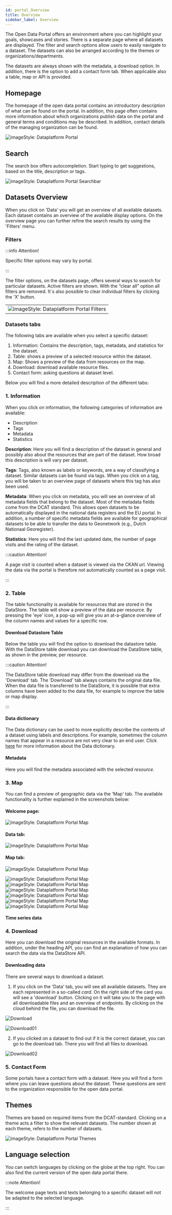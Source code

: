 ```yaml
---
id: portal_Overview
title: Overview
sidebar_label: Overview
---
```


The Open Data Portal offers an environment where you can highlight your goals, showcases and stories. There is a separate page where all datasets are displayed. The filter and search options allow users to easily navigate to a dataset. The datasets can also be arranged according to the themes or organizations/departments.

The datasets are always shown with the metadata, a download option. In addition, there is the option to add a contact form tab. When applicable also a table, map or API is provided.

## Homepage

The homepage of the open data portal contains an introductory description of what can be found on the portal. In addition, this page often contains more information about which organizations publish data on the portal and general terms and conditions may be described. In addition, contact details of the managing organization can be found.

![imageStyle: Dataplatform Portal](assets/Dataplatform/PortalOverview/dataplatform_PORTAL_PortalHome.png)

## Search

The search box offers autocompletion. Start typing to get suggestions, based on the title, description or tags.

![imageStyle: Dataplatform Portal Searchbar](assets/Dataplatform/PortalOverview/dataplatform_PORTAL_Search.png)

## Datasets Overview

When you click on 'Data' you will get an overview of all available datasets. Each dataset contains an overview of the available display options. On the overview page you can further refine the search results by using the 'Filters' menu.

### Filters

:::info Attention!

Specific filter options may vary by portal.

:::

The filter options, on the datasets page, offers several ways to search for particular datasets. Active filters are shown. With the “clear all” option all filters are removed. It´s also possible to clear individual filters by clicking the 'X' button.

<table class="table-imageStyles">
    <tbody>
        <tr>
            <td>
                <img  alt="imageStyle: Dataplatform Portal Filters" src={require('./assets/Dataplatform/PortalOverview/dataplatform_PORTAL_FilterView1.png').default} />
            </td>
        </tr>
    </tbody>
</table>

### Datasets tabs

The following tabs are available when you select a specific dataset:

1. Information: Contains the description, tags, metadata, and statistics for the dataset.
2. Table: shows a preview of a selected resource within the dataset.
3. Map: Shows a preview of the data from resources on the map.
4. Download: download available resource files.
5. Contact form: asking questions at dataset level.

Below you will find a more detailed description of the different tabs:

### 1. Information

When you click on information, the following categories of information are available:

- Description
- Tags
- Metadata
- Statistics

**Description**: Here you will find a description of the dataset in general and possibly also about the resources that are part of the dataset. How broad this description is will vary per dataset.

**Tags**: Tags, also known as labels or keywords, are a way of classifying a dataset. Similar datasets can be found via tags. When you click on a tag, you will be taken to an overview page of datasets where this tag has also been used.

**Metadata**: When you click on metadata, you will see an overview of all metadata fields that belong to the dataset. Most of the metadata fields come from the DCAT standard. This allows open datasets to be automatically displayed in the national data registers and the EU portal. In addition, a number of specific metadata fields are available for geographical datasets to be able to transfer the data to Geonetwork (e.g., Dutch Nationaal Georegister).

**Statistics**: Here you will find the last updated date, the number of page visits and the rating of the dataset.

:::caution Attention!

A page visit is counted when a dataset is viewed via the CKAN url. Viewing the data via the portal is therefore not automatically counted as a page visit.

:::

### 2. Table

The table functionality is available for resources that are stored in the DataStore. The table will show a preview of the data per resource. By pressing the 'eye' icon, a pop-up will give you an at-a-glance overview of the column names and values for a specific row.

#### Download Datastore Table

Below the table you will find the option to download the datastore table. With the DataStore table download you can download the DataStore table, as shown in the preview, per resource.

:::caution Attention!

The DataStore table download may differ from the download via the 'Download' tab. The 'Download' tab always contains the original data file. When the data file is transferred to the DataStore, it is possible that extra columns have been added to the data file, for example to improve the table or map display.

:::

#### Data dictionary

The Data dictionary can be used to more explicitly describe the contents of a dataset using labels and descriptions. For example, sometimes the column names that appear in a resource are not very clear to an end user. Click [here](./dataplatform_DATASETS_DataDictionary.md) for more information about the Data dictionary.

#### Metadata

Here you will find the metadata associated with the selected _resource_.

### 3. Map

You can find a preview of geographic data via the 'Map' tab. The available functionality is further explained in the screenshots below:

#### Welcome page:

![imageStyle: Dataplatform Portal Map](assets/Dataplatform/PortalOverview/map_1.png)

#### Data tab:

![imageStyle: Dataplatform Portal Map](assets/Dataplatform/PortalOverview/map_2.png)

#### Map tab:

![imageStyle: Dataplatform Portal Map](assets/Dataplatform/PortalOverview/map_3.png)

![imageStyle: Dataplatform Portal Map](assets/Dataplatform/PortalOverview/map_4.png)
![imageStyle: Dataplatform Portal Map](assets/Dataplatform/PortalOverview/map_5.png)
![imageStyle: Dataplatform Portal Map](assets/Dataplatform/PortalOverview/map_6.png)
![imageStyle: Dataplatform Portal Map](assets/Dataplatform/PortalOverview/map_7.png)
![imageStyle: Dataplatform Portal Map](assets/Dataplatform/PortalOverview/map_8.png)
![imageStyle: Dataplatform Portal Map](assets/Dataplatform/PortalOverview/map_9.png)

#### Time series data

### 4. Download

Here you can download the original resources in the available formats. In addition, under the heading API, you can find an explanation of how you can search the data via the DataStore API.

#### Downloading data

There are several ways to download a dataset.

1. If you click on the 'Data' tab, you will see all available datasets. They are each represented in a so-called _card_. On the right side of the card you will see a 'download' button. Clicking on it will take you to the page with all downloadable files and an overview of endpoints. By clicking on the cloud behind the file, you can download the file.

![Download](assets/Dataplatform/DownloadingDatasets/DatasetDownload.png)

![Download01](assets/Dataplatform/DownloadingDatasets/DatasetDownload01.png)

2. If you clicked on a dataset to find out if it is the correct dataset, you can go to the download tab. There you will find all files to download.

![Download02](assets/Dataplatform/DownloadingDatasets/DatasetDownload02.png)

### 5. Contact Form

Some portals have a contact form with a dataset. Here you will find a form where you can leave questions about the dataset. These questions are sent to the organization responsible for the open data portal.

## Themes

Themes are based on required items from the DCAT-standard. Clicking on a theme acts a filter to show the relevant datasets. The number shown at each theme, refers to the number of datasets.

![imageStyle: Dataplatform Portal Themes](assets/Dataplatform/PortalOverview/dataplatform_PORTAL_Themes.png)

## Language selection

You can switch languages by clicking on the globe at the top right. You can also find the current version of the open data portal there.

:::note Attention!

The welcome page texts and texts belonging to a specific dataset will not be adapted to the selected language.

:::
